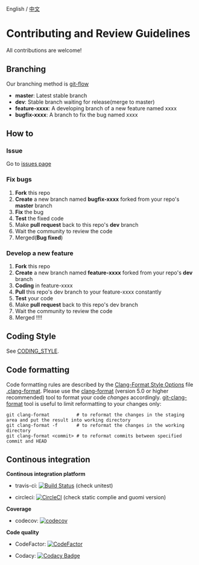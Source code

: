English / [中文](docs/CONTRIBUTING_CN.md)

# Contributing and Review Guidelines

All contributions are welcome! 

## Branching

Our branching method is [git-flow](https://jeffkreeftmeijer.com/git-flow/)

- **master**: Latest stable branch
- **dev**: Stable branch waiting for release(merge to master)
- **feature-xxxx**: A developing branch of a new feature named xxxx
- **bugfix-xxxx**: A branch to fix the bug named xxxx

## How to

### Issue

Go to [issues page](https://github.com/FISCO-BCOS/FISCO-BCOS/issues)

### Fix bugs

1. **Fork** this repo
2. **Create** a new branch named **bugfix-xxxx** forked from your repo's **master** branch
3. **Fix** the bug
4. **Test** the fixed code
5. Make **pull request** back to this repo's **dev** branch 
6. Wait the community to review the code
7. Merged(**Bug fixed**)

### Develop a new feature

1. **Fork** this repo
2. **Create** a new branch named **feature-xxxx** forked from your repo's **dev** branch
3. **Coding** in feature-xxxx
4. **Pull** this repo's dev branch to your feature-xxxx constantly
5. **Test** your code
6. Make **pull request** back to this repo's dev branch
7. Wait the community to review the code
8. Merged !!!!

## Coding Style

See [CODING_STYLE](CODING_STYLE.md).

## Code formatting

Code formatting rules are described by the [Clang-Format Style Options] file [.clang-format].
Please use the [clang-format] (version 5.0 or higher recommended) tool to format your code _changes_ accordingly.
[git-clang-format] tool is useful to limit reformatting to your changes only:

```
git clang-format          # to reformat the changes in the staging area and put the result into working directory
git clang-format -f       # to reformat the changes in the working directory
git clang-format <commit> # to reformat commits between specified commit and HEAD
```

[Clang-Format Style Options]: https://clang.llvm.org/docs/ClangFormatStyleOptions.html
[clang-format]: https://clang.llvm.org/docs/ClangFormat.html
[.clang-format]: .clang-format
[git-clang-format]: https://llvm.org/svn/llvm-project/cfe/trunk/tools/clang-format/git-clang-format


## Continous integration

**Continous integration platform**

* travis-ci: [![Build Status](https://travis-ci.org/FISCO-BCOS/FISCO-BCOS.svg?branch=master)](https://travis-ci.org/FISCO-BCOS/FISCO-BCOS) (check unitest)

* circleci: [![CircleCI](https://circleci.com/gh/FISCO-BCOS/FISCO-BCOS/tree/master.svg?style=svg)](https://circleci.com/gh/FISCO-BCOS/FISCO-BCOS/tree/master) (check static complie and guomi version)

**Coverage**

* codecov:  [![codecov](https://codecov.io/gh/FISCO-BCOS/FISCO-BCOS/branch/master/graph/badge.svg)](https://codecov.io/gh/FISCO-BCOS/FISCO-BCOS)

**Code quality**

* CodeFactor: [![CodeFactor](https://www.codefactor.io/repository/github/fisco-bcos/fisco-bcos/badge)](https://www.codefactor.io/repository/github/fisco-bcos/fisco-bcos)

* Codacy: [![Codacy Badge](https://api.codacy.com/project/badge/Grade/08552871ee104fe299b00bc79f8a12b9)](https://www.codacy.com/app/fisco-dev/FISCO-BCOS?utm_source=github.com&amp;utm_medium=referral&amp;utm_content=FISCO-BCOS/FISCO-BCOS&amp;utm_campaign=Badge_Grade) 

